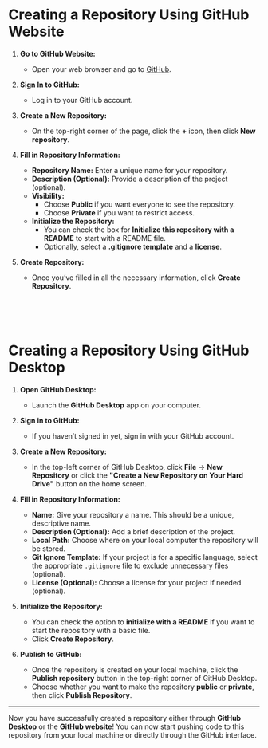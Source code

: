 # **Creating a Repository Using GitHub Website**

1. **Go to GitHub Website:**
   - Open your web browser and go to [GitHub](https://github.com).

2. **Sign In to GitHub:**
   - Log in to your GitHub account.

3. **Create a New Repository:**
   - On the top-right corner of the page, click the **+** icon, then click **New repository**.

4. **Fill in Repository Information:**
   - **Repository Name:** Enter a unique name for your repository.
   - **Description (Optional):** Provide a description of the project (optional).
   - **Visibility:**
     - Choose **Public** if you want everyone to see the repository.
     - Choose **Private** if you want to restrict access.
   - **Initialize the Repository:**
     - You can check the box for **Initialize this repository with a README** to start with a README file.
     - Optionally, select a **.gitignore template** and a **license**.

5. **Create Repository:**
   - Once you’ve filled in all the necessary information, click **Create Repository**.

<br>
<br>
<br>

# **Creating a Repository Using GitHub Desktop**

1. **Open GitHub Desktop:**
   - Launch the **GitHub Desktop** app on your computer.

2. **Sign in to GitHub:**
   - If you haven’t signed in yet, sign in with your GitHub account.

3. **Create a New Repository:**
   - In the top-left corner of GitHub Desktop, click **File** → **New Repository** or click the **"Create a New Repository on Your Hard Drive"** button on the home screen.

4. **Fill in Repository Information:**
   - **Name:** Give your repository a name. This should be a unique, descriptive name.
   - **Description (Optional):** Add a brief description of the project.
   - **Local Path:** Choose where on your local computer the repository will be stored.
   - **Git Ignore Template:** If your project is for a specific language, select the appropriate `.gitignore` file to exclude unnecessary files (optional).
   - **License (Optional):** Choose a license for your project if needed (optional).

5. **Initialize the Repository:**
   - You can check the option to **initialize with a README** if you want to start the repository with a basic file.
   - Click **Create Repository**.

6. **Publish to GitHub:**
   - Once the repository is created on your local machine, click the **Publish repository** button in the top-right corner of GitHub Desktop.
   - Choose whether you want to make the repository **public** or **private**, then click **Publish Repository**.


---

Now you have successfully created a repository either through **GitHub Desktop** or the **GitHub website**! You can now start pushing code to this repository from your local machine or directly through the GitHub interface.
